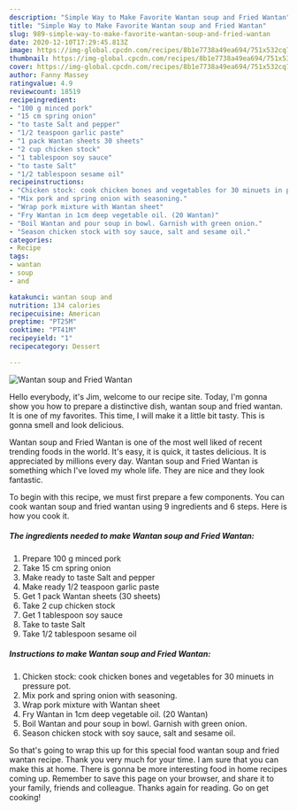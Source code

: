 ```yaml
---
description: "Simple Way to Make Favorite Wantan soup and Fried Wantan"
title: "Simple Way to Make Favorite Wantan soup and Fried Wantan"
slug: 989-simple-way-to-make-favorite-wantan-soup-and-fried-wantan
date: 2020-12-10T17:29:45.813Z
image: https://img-global.cpcdn.com/recipes/8b1e7738a49ea694/751x532cq70/wantan-soup-and-fried-wantan-recipe-main-photo.jpg
thumbnail: https://img-global.cpcdn.com/recipes/8b1e7738a49ea694/751x532cq70/wantan-soup-and-fried-wantan-recipe-main-photo.jpg
cover: https://img-global.cpcdn.com/recipes/8b1e7738a49ea694/751x532cq70/wantan-soup-and-fried-wantan-recipe-main-photo.jpg
author: Fanny Massey
ratingvalue: 4.9
reviewcount: 18519
recipeingredient:
- "100 g minced pork"
- "15 cm spring onion"
- "to taste Salt and pepper"
- "1/2 teaspoon garlic paste"
- "1 pack Wantan sheets 30 sheets"
- "2 cup chicken stock"
- "1 tablespoon soy sauce"
- "to taste Salt"
- "1/2 tablespoon sesame oil"
recipeinstructions:
- "Chicken stock: cook chicken bones and vegetables for 30 minuets in pressure pot."
- "Mix pork and spring onion with seasoning."
- "Wrap pork mixture with Wantan sheet"
- "Fry Wantan in 1cm deep vegetable oil. (20 Wantan)"
- "Boil Wantan and pour soup in bowl. Garnish with green onion."
- "Season chicken stock with soy sauce, salt and sesame oil."
categories:
- Recipe
tags:
- wantan
- soup
- and

katakunci: wantan soup and 
nutrition: 134 calories
recipecuisine: American
preptime: "PT25M"
cooktime: "PT41M"
recipeyield: "1"
recipecategory: Dessert

---
```



![Wantan soup and Fried Wantan](https://img-global.cpcdn.com/recipes/8b1e7738a49ea694/751x532cq70/wantan-soup-and-fried-wantan-recipe-main-photo.jpg)

Hello everybody, it's Jim, welcome to our recipe site. Today, I'm gonna show you how to prepare a distinctive dish, wantan soup and fried wantan. It is one of my favorites. This time, I will make it a little bit tasty. This is gonna smell and look delicious.

Wantan soup and Fried Wantan is one of the most well liked of recent trending foods in the world. It's easy, it is quick, it tastes delicious. It is appreciated by millions every day. Wantan soup and Fried Wantan is something which I've loved my whole life. They are nice and they look fantastic.




To begin with this recipe, we must first prepare a few components. You can cook wantan soup and fried wantan using 9 ingredients and 6 steps. Here is how you cook it.

<!--inarticleads1-->

##### The ingredients needed to make Wantan soup and Fried Wantan:

1. Prepare 100 g minced pork
1. Take 15 cm spring onion
1. Make ready to taste Salt and pepper
1. Make ready 1/2 teaspoon garlic paste
1. Get 1 pack Wantan sheets (30 sheets)
1. Take 2 cup chicken stock
1. Get 1 tablespoon soy sauce
1. Take to taste Salt
1. Take 1/2 tablespoon sesame oil




<!--inarticleads2-->

##### Instructions to make Wantan soup and Fried Wantan:

1. Chicken stock: cook chicken bones and vegetables for 30 minuets in pressure pot.
1. Mix pork and spring onion with seasoning.
1. Wrap pork mixture with Wantan sheet
1. Fry Wantan in 1cm deep vegetable oil. (20 Wantan)
1. Boil Wantan and pour soup in bowl. Garnish with green onion.
1. Season chicken stock with soy sauce, salt and sesame oil.




So that's going to wrap this up for this special food wantan soup and fried wantan recipe. Thank you very much for your time. I am sure that you can make this at home. There is gonna be more interesting food in home recipes coming up. Remember to save this page on your browser, and share it to your family, friends and colleague. Thanks again for reading. Go on get cooking!
